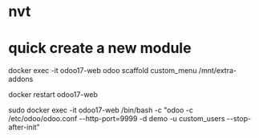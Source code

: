 # nvt

# quick create a new module 
docker exec -it odoo17-web odoo scaffold custom_menu /mnt/extra-addons

docker restart odoo17-web

sudo docker exec -it odoo17-web /bin/bash -c "odoo -c /etc/odoo/odoo.conf --http-port=9999 -d demo -u custom_users --stop-after-init"